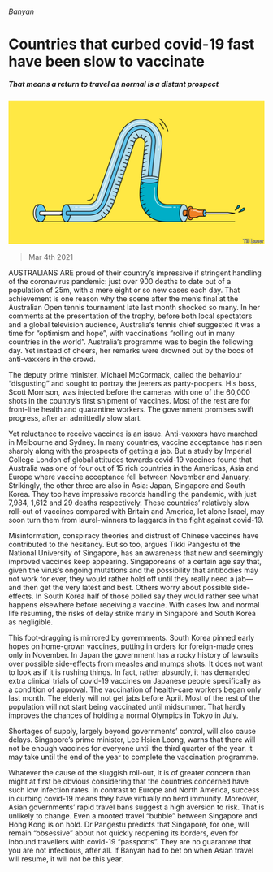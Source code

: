 ###### Banyan

# Countries that curbed covid-19 fast have been slow to vaccinate 

##### That means a return to travel as normal is a distant prospect 

![image](images/20210306_ASD001_0.jpg) 

> Mar 4th 2021 


AUSTRALIANS ARE proud of their country’s impressive if stringent handling of the coronavirus pandemic: just over 900 deaths to date out of a population of 25m, with a mere eight or so new cases each day. That achievement is one reason why the scene after the men’s final at the Australian Open tennis tournament late last month shocked so many. In her comments at the presentation of the trophy, before both local spectators and a global television audience, Australia’s tennis chief suggested it was a time for “optimism and hope”, with vaccinations “rolling out in many countries in the world”. Australia’s programme was to begin the following day. Yet instead of cheers, her remarks were drowned out by the boos of anti-vaxxers in the crowd.


The deputy prime minister, Michael McCormack, called the behaviour “disgusting” and sought to portray the jeerers as party-poopers. His boss, Scott Morrison, was injected before the cameras with one of the 60,000 shots in the country’s first shipment of vaccines. Most of the rest are for front-line health and quarantine workers. The government promises swift progress, after an admittedly slow start.



Yet reluctance to receive vaccines is an issue. Anti-vaxxers have marched in Melbourne and Sydney. In many countries, vaccine acceptance has risen sharply along with the prospects of getting a jab. But a study by Imperial College London of global attitudes towards covid-19 vaccines found that Australia was one of four out of 15 rich countries in the Americas, Asia and Europe where vaccine acceptance fell between November and January. Strikingly, the other three are also in Asia: Japan, Singapore and South Korea. They too have impressive records handling the pandemic, with just 7,984, 1,612 and 29 deaths respectively. These countries’ relatively slow roll-out of vaccines compared with Britain and America, let alone Israel, may soon turn them from laurel-winners to laggards in the fight against covid-19.


Misinformation, conspiracy theories and distrust of Chinese vaccines have contributed to the hesitancy. But so too, argues Tikki Pangestu of the National University of Singapore, has an awareness that new and seemingly improved vaccines keep appearing. Singaporeans of a certain age say that, given the virus’s ongoing mutations and the possibility that antibodies may not work for ever, they would rather hold off until they really need a jab—and then get the very latest and best. Others worry about possible side-effects. In South Korea half of those polled say they would rather see what happens elsewhere before receiving a vaccine. With cases low and normal life resuming, the risks of delay strike many in Singapore and South Korea as negligible.


This foot-dragging is mirrored by governments. South Korea pinned early hopes on home-grown vaccines, putting in orders for foreign-made ones only in November. In Japan the government has a rocky history of lawsuits over possible side-effects from measles and mumps shots. It does not want to look as if it is rushing things. In fact, rather absurdly, it has demanded extra clinical trials of covid-19 vaccines on Japanese people specifically as a condition of approval. The vaccination of health-care workers began only last month. The elderly will not get jabs before April. Most of the rest of the population will not start being vaccinated until midsummer. That hardly improves the chances of holding a normal Olympics in Tokyo in July.


Shortages of supply, largely beyond governments’ control, will also cause delays. Singapore’s prime minister, Lee Hsien Loong, warns that there will not be enough vaccines for everyone until the third quarter of the year. It may take until the end of the year to complete the vaccination programme.


Whatever the cause of the sluggish roll-out, it is of greater concern than might at first be obvious considering that the countries concerned have such low infection rates. In contrast to Europe and North America, success in curbing covid-19 means they have virtually no herd immunity. Moreover, Asian governments’ rapid travel bans suggest a high aversion to risk. That is unlikely to change. Even a mooted travel “bubble” between Singapore and Hong Kong is on hold. Dr Pangestu predicts that Singapore, for one, will remain “obsessive” about not quickly reopening its borders, even for inbound travellers with covid-19 “passports”. They are no guarantee that you are not infectious, after all. If Banyan had to bet on when Asian travel will resume, it will not be this year.

